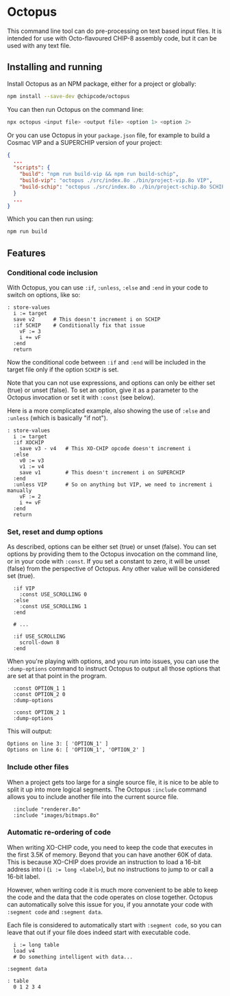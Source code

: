 # Octopus

This command line tool can do pre-processing on text based input files. It is
intended for use with Octo-flavoured CHIP-8 assembly code, but it can be used
with any text file.

## Installing and running

Install Octopus as an NPM package, either for a project or globally:

```bash
npm install --save-dev @chipcode/octopus
```

You can then run Octopus on the command line:

```bash
npx octopus <input file> <output file> <option 1> <option 2>
```

Or you can use Octopus in your `package.json` file, for example to build a
Cosmac VIP and a SUPERCHIP version of your project:

```json
{
  ...
  "scripts": {
    "build": "npm run build-vip && npm run build-schip",
    "build-vip": "octopus ./src/index.8o ./bin/project-vip.8o VIP",
    "build-schip": "octopus ./src/index.8o ./bin/project-schip.8o SCHIP"
  }
  ...
}
```

Which you can then run using:

```bash
npm run build
```

## Features

### Conditional code inclusion

With Octopus, you can use `:if`, `:unless`, `:else` and `:end` in your code to
switch on options, like so:

```octo
: store-values
  i := target
  save v2      # This doesn't increment i on SCHIP
  :if SCHIP    # Conditionally fix that issue
    vF := 3
    i += vF
  :end
  return
```

Now the conditional code between `:if` and `:end` will be included in the target
file only if the option `SCHIP` is set.

Note that you can not use expressions, and options can only be either set (true)
or unset (false). To set an option, give it as a parameter to the Octopus
invocation or set it with `:const` (see below).

Here is a more complicated example, also showing the use of `:else` and
`:unless` (which is basically "if not").

```octo
: store-values
  i := target
  :if XOCHIP
    save v3 - v4   # This XO-CHIP opcode doesn't increment i
  :else
    v0 := v3
    v1 := v4
    save v1        # This doesn't increment i on SUPERCHIP
  :end
  :unless VIP      # So on anything but VIP, we need to increment i manually
    vF := 2
    i += vF
  :end
  return
```

### Set, reset and dump options

As described, options can be either set (true) or unset (false). You can set
options by providing them to the Octopus invocation on the command line, or in
your code with `:const`. If you set a constant to zero, it will be unset (false)
from the perspective of Octopus. Any other value will be considered set (true).

```octo
  :if VIP
    :const USE_SCROLLING 0
  :else
    :const USE_SCROLLING 1
  :end

  # ...

  :if USE_SCROLLING
    scroll-down 8
  :end
```

When you're playing with options, and you run into issues, you can use the
`:dump-options` command to instruct Octopus to output all those options that are
set at that point in the program.

```octo
  :const OPTION_1 1
  :const OPTION_2 0
  :dump-options

  :const OPTION_2 1
  :dump-options
```

This will output:

```
Options on line 3: [ 'OPTION_1' ]
Options on line 6: [ 'OPTION_1', 'OPTION_2' ]
```

### Include other files

When a project gets too large for a single source file, it is nice to be able to
split it up into more logical segments. The Octopus `:include` command allows
you to include another file into the current source file.

```octo
  :include "renderer.8o"
  :include "images/bitmaps.8o"
```

### Automatic re-ordering of code

When writing XO-CHIP code, you need to keep the code that executes in the first
3.5K of memory. Beyond that you can have another 60K of data. This is because
XO-CHIP does provide an instruction to load a 16-bit address into i (`i := long
<label>`), but no instructions to jump to or call a 16-bit label.

However, when writing code it is much more convenient to be able to keep the
code and the data that the code operates on close together. Octopus can
automatically solve this issue for you, if you annotate your code with `:segment
code` and `:segment data`.

Each file is considered to automatically start with `:segment code`, so you can
leave that out if your file does indeed start with executable code.

```octo
  i := long table
  load v4
  # Do something intelligent with data...

:segment data

: table
  0 1 2 3 4
```
